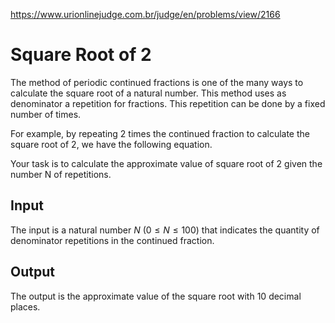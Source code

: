 https://www.urionlinejudge.com.br/judge/en/problems/view/2166

# Square Root of 2

The method of periodic continued fractions is one of the many ways to
calculate the square root of a natural number. This method uses as denominator
a repetition for fractions. This repetition can be done by a fixed number of
times.

For example, by repeating 2 times the continued fraction to calculate the
square root of 2, we have the following equation.

Your task is to calculate the approximate value of square root of 2 given the
number N of repetitions.

## Input

The input is a natural number $N$ ($0 \leq N \leq 100$) that indicates the
quantity of denominator repetitions in the continued fraction.

## Output

The output is the approximate value of the square root with 10 decimal places.
